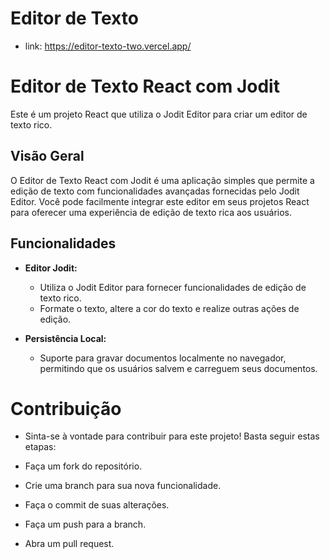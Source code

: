 # Editor de Texto

- link: https://editor-texto-two.vercel.app/

# Editor de Texto React com Jodit

Este é um projeto React que utiliza o Jodit Editor para criar um editor de texto rico.

## Visão Geral

O Editor de Texto React com Jodit é uma aplicação simples que permite a edição de texto com funcionalidades avançadas fornecidas pelo Jodit Editor. Você pode facilmente integrar este editor em seus projetos React para oferecer uma experiência de edição de texto rica aos usuários.

## Funcionalidades

- **Editor Jodit:**
  - Utiliza o Jodit Editor para fornecer funcionalidades de edição de texto rico.
  - Formate o texto, altere a cor do texto e realize outras ações de edição.

- **Persistência Local:**
  - Suporte para gravar documentos localmente no navegador, permitindo que os usuários salvem e carreguem seus documentos.

# Contribuição
  - Sinta-se à vontade para contribuir para este projeto! Basta seguir estas etapas:
  
  - Faça um fork do repositório.
  - Crie uma branch para sua nova funcionalidade.
  - Faça o commit de suas alterações.
  - Faça um push para a branch.
  - Abra um pull request.

